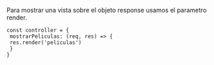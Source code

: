 Para mostrar una vista sobre el objeto response usamos el parametro render.

```
const controller = {
 mostrarPeliculas: (req, res) => {
 res.render('peliculas')
 }
}

